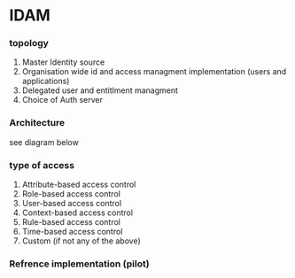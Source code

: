 


# IDAM

### topology 

  1. Master Identity source 
  2. Organisation wide id  and access managment implementation (users and applications)
  3. Delegated user and entitlment managment
  4. Choice of Auth server
  
  
### Architecture 

   see diagram below


   
 
### type of access


  1. Attribute-based access control 
  2. Role-based access control 
  3. User-based access control
  4. Context-based access control
  5. Rule-based access control
  6. Time-based access control
  7. Custom (if not any of the above)


### Refrence implementation (pilot)





